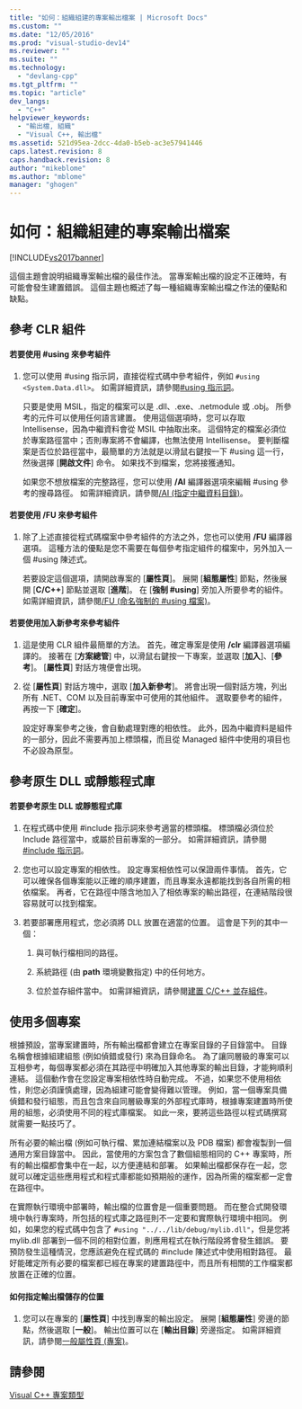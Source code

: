```yaml
---
title: "如何：組織組建的專案輸出檔案 | Microsoft Docs"
ms.custom: ""
ms.date: "12/05/2016"
ms.prod: "visual-studio-dev14"
ms.reviewer: ""
ms.suite: ""
ms.technology: 
  - "devlang-cpp"
ms.tgt_pltfrm: ""
ms.topic: "article"
dev_langs: 
  - "C++"
helpviewer_keywords: 
  - "輸出檔, 組織"
  - "Visual C++, 輸出檔"
ms.assetid: 521d95ea-2dcc-4da0-b5eb-ac3e57941446
caps.latest.revision: 8
caps.handback.revision: 8
author: "mikeblome"
ms.author: "mblome"
manager: "ghogen"
---
```

# 如何：組織組建的專案輸出檔案
[!INCLUDE[vs2017banner](../assembler/inline/includes/vs2017banner.md)]

這個主題會說明組織專案輸出檔的最佳作法。  當專案輸出檔的設定不正確時，有可能會發生建置錯誤。  這個主題也概述了每一種組織專案輸出檔之作法的優點和缺點。  
  
## 參考 CLR 組件  
  
#### 若要使用 \#using 來參考組件  
  
1.  您可以使用 \#using 指示詞，直接從程式碼中參考組件，例如 `#using <System.Data.dll>`。  如需詳細資訊，請參閱[\#using 指示詞](../preprocessor/hash-using-directive-cpp.md)。  
  
     只要是使用 MSIL，指定的檔案可以是 .dll、.exe、.netmodule 或 .obj。  所參考的元件可以使用任何語言建置。  使用這個選項時，您可以存取 Intellisense，因為中繼資料會從 MSIL 中抽取出來。  這個特定的檔案必須位於專案路徑當中；否則專案將不會編譯，也無法使用 Intellisense。  要判斷檔案是否位於路徑當中，最簡單的方法就是以滑鼠右鍵按一下 \#using 這一行，然後選擇 \[**開啟文件**\] 命令。  如果找不到檔案，您將接獲通知。  
  
     如果您不想放檔案的完整路徑，您可以使用 **\/AI** 編譯器選項來編輯 \#using 參考的搜尋路徑。  如需詳細資訊，請參閱[\/AI \(指定中繼資料目錄\)](../build/reference/ai-specify-metadata-directories.md)。  
  
#### 若要使用 \/FU 來參考組件  
  
1.  除了上述直接從程式碼檔案中參考組件的方法之外，您也可以使用 **\/FU** 編譯器選項。  這種方法的優點是您不需要在每個參考指定組件的檔案中，另外加入一個 \#using 陳述式。  
  
     若要設定這個選項，請開啟專案的 \[**屬性頁**\]。  展開 \[**組態屬性**\] 節點，然後展開 \[**C\/C\+\+**\] 節點並選取 \[**進階**\]。  在 \[**強制 \#using**\] 旁加入所要參考的組件。  如需詳細資訊，請參閱[\/FU \(命名強制的 \#using 檔案\)](../build/reference/fu-name-forced-hash-using-file.md)。  
  
#### 若要使用加入新參考來參考組件  
  
1.  這是使用 CLR 組件最簡單的方法。  首先，確定專案是使用 **\/clr** 編譯器選項編譯的。  接著在 \[**方案總管**\] 中，以滑鼠右鍵按一下專案，並選取 \[**加入**\]、\[**參考**\]。  \[**屬性頁**\] 對話方塊便會出現。  
  
2.  從 \[**屬性頁**\] 對話方塊中，選取 \[**加入新參考**\]。  將會出現一個對話方塊，列出所有 .NET、COM 以及目前專案中可使用的其他組件。  選取要參考的組件，再按一下 \[**確定**\]。  
  
     設定好專案參考之後，會自動處理對應的相依性。  此外，因為中繼資料是組件的一部分，因此不需要再加上標頭檔，而且從 Managed 組件中使用的項目也不必設為原型。  
  
## 參考原生 DLL 或靜態程式庫  
  
#### 若要參考原生 DLL 或靜態程式庫  
  
1.  在程式碼中使用 \#include 指示詞來參考適當的標頭檔。  標頭檔必須位於 Include 路徑當中，或屬於目前專案的一部分。  如需詳細資訊，請參閱[\#include 指示詞](../preprocessor/hash-include-directive-c-cpp.md)。  
  
2.  您也可以設定專案的相依性。  設定專案相依性可以保證兩件事情。  首先，它可以確保各個專案能以正確的順序建置，而且專案永遠都能找到各自所需的相依檔案。  再者，它在路徑中隱含地加入了相依專案的輸出路徑，在連結階段很容易就可以找到檔案。  
  
3.  若要部署應用程式，您必須將 DLL 放置在適當的位置。  這會是下列的其中一個：  
  
    1.  與可執行檔相同的路徑。  
  
    2.  系統路徑 \(由 **path** 環境變數指定\) 中的任何地方。  
  
    3.  位於並存組件當中。  如需詳細資訊，請參閱[建置 C\/C\+\+ 並存組件](../build/building-c-cpp-side-by-side-assemblies.md)。  
  
## 使用多個專案  
 根據預設，當專案建置時，所有輸出檔都會建立在專案目錄的子目錄當中。  目錄名稱會根據組建組態   \(例如偵錯或發行\) 來為目錄命名。  為了讓同層級的專案可以互相參考，每個專案都必須在其路徑中明確加入其他專案的輸出目錄，才能夠順利連結。  這個動作會在您設定專案相依性時自動完成。  不過，如果您不使用相依性，則您必須謹慎處理，因為組建可能會變得難以管理。  例如，當一個專案具備偵錯和發行組態，而且包含來自同層級專案的外部程式庫時，根據專案建置時所使用的組態，必須使用不同的程式庫檔案。  如此一來，要將這些路徑以程式碼撰寫就需要一點技巧了。  
  
 所有必要的輸出檔 \(例如可執行檔、累加連結檔案以及 PDB 檔案\) 都會複製到一個通用方案目錄當中。  因此，當使用的方案包含了數個組態相同的 C\+\+ 專案時，所有的輸出檔都會集中在一起，以方便連結和部署。  如果輸出檔都保存在一起，您就可以確定這些應用程式和程式庫都能如預期般的運作，因為所需的檔案都一定會在路徑中。  
  
 在實際執行環境中部署時，輸出檔的位置會是一個重要問題。  而在整合式開發環境中執行專案時，所包括的程式庫之路徑則不一定要和實際執行環境中相同。  例如，如果您的程式碼中包含了 `#using "../../lib/debug/mylib.dll"`，但是您將 mylib.dll 部署到一個不同的相對位置，則應用程式在執行階段將會發生錯誤。  要預防發生這種情況，您應該避免在程式碼的 \#include 陳述式中使用相對路徑。  最好能確定所有必要的檔案都已經在專案的建置路徑中，而且所有相關的工作檔案都放置在正確的位置。  
  
#### 如何指定輸出檔儲存的位置  
  
1.  您可以在專案的 \[**屬性頁**\] 中找到專案的輸出設定。  展開 \[**組態屬性**\] 旁邊的節點，然後選取 \[**一般**\]。  輸出位置可以在 \[**輸出目錄**\] 旁邊指定。  如需詳細資訊，請參閱[一般屬性頁 \(專案\)](../ide/general-property-page-project.md)。  
  
## 請參閱  
 [Visual C\+\+ 專案類型](../ide/visual-cpp-project-types.md)